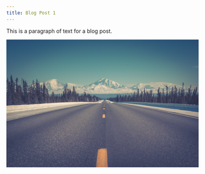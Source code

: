 ```yaml
---
title: Blog Post 1
---
```

This is a paragraph of text for a blog post.

![alt text](/media/bryan-goff--eDpBjt6UL0-unsplash.jpg "Image Title Text")